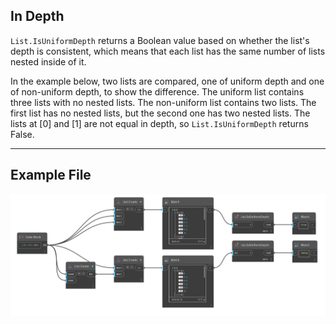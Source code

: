 ## In Depth
`List.IsUniformDepth` returns a Boolean value based on whether the list's depth is consistent, which means that each list has the same number of lists nested inside of it. 

In the example below, two lists are compared, one of uniform depth and one of non-uniform depth, to show the difference. The uniform list contains three lists with no nested lists. The non-uniform list contains two lists. The first list has no nested lists, but the second one has two nested lists. The lists at [0] and [1] are not equal in depth, so `List.IsUniformDepth` returns False.
___
## Example File

![List.IsUniformDepth](./DSCore.List.IsUniformDepth_img.jpg)